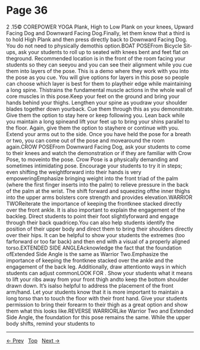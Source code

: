 # Page 36

2 .15© COREPOWER YOGA Plank, High to Low Plank on your knees, Upward Facing Dog and Downward Facing Dog.Finally, let them know that a third is to hold High Plank and then press directly back to Downward Facing Dog. You do not need to physically demothis option.BOAT POSEFrom Bicycle Sit-ups, ask your students to roll up to seated with knees bent and feet flat on theground. Recommended location is in the front of the room facing your students so they can seeyou and you can see their alignment while you cue them into layers of the pose. This is a demo where they work with you into the pose as you cue. You will give options for layers in this pose so people can choose which layer is best for them to playtheir edge while maintaining a long spine. Thistrains the fundamental muscle actions in the whole wall of core muscles in this pose.Keep your feet on the ground and bring your hands behind your thighs. Lengthen your spine as youdraw your shoulder blades together down yourback. Cue them through this as you demonstrate. Give them the option to stay here or keep following you. Lean back while you maintain a long spineand lift your feet up to bring your shins parallel to the floor. Again, give them the option to stayhere or continue with you. Extend your arms out to the side. Once you have held the pose for a breath or two, you can come out of the pose and movearound the room again.CROW POSEFrom Downward Facing Dog, ask your students to come to their knees and watch the demonstration or if they are familiar with Crow Pose, to moveinto the pose. Crow Pose is a physically demanding and sometimes intimidating pose. Encourage your students to try it in steps; even shifting the weightforward into their hands is very empoweringEmphasize bringing weight into the front triad of the palm (where the first finger inserts into the palm) to relieve pressure in the back of the palm at the wrist. The shift forward and squeezing ofthe inner thighs into the upper arms bolsters core strength and provides elevation.WARRIOR TWOReiterate the importance of keeping the frontknee stacked directly over the front ankle. It is also important to explain the engagement of the backleg. Direct students to point their foot slightlyforward and engage through their back quadricep.You can also help students identify the position of their upper body and direct them to bring their shoulders directly over their hips. It can be helpful to show your students the extremes (too farforward or too far back) and then end with a visual of a properly aligned torso.EXTENDED SIDE ANGLEAcknowledge the fact that the foundation ofExtended Side Angle is the same as Warrior Two.Emphasize the importance of keeping the frontknee stacked over the ankle and the engagement of the back leg. Additionally, draw attentionto ways in which students can adjust commonLOOK FOR . Show your students what it means to lift your ribs away from your front thigh andto keep the bottom shoulder drawn down. It’s isalso helpful to address the placement of the front arm/hand. Let your students know that it is more important to maintain a long torso than to touch the floor with their front hand. Give your students permission to bring their forearm to their thigh as a great option and show them what this looks like.REVERSE WARRIORLike Warrior Two and Extended Side Angle, the foundation for this pose remains the same. While the upper body shifts, remind your students to


---
[← Prev](/pages/page-035.md) &nbsp; [Top](/index.md) &nbsp; [Next →](/pages/page-037.md)
